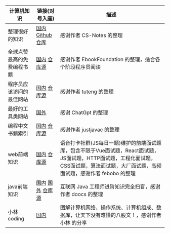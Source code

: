 
| **计算机知识** | 链接(对号入座) | 描述 |
|--------|--------|-------------|
|整理很好的知识 |[国内](/CS-Notes/)  [Github 仓库](https://github.com/CyC2018/CS-Notes)    | 感谢作者 CS-Notes 的整理|
|全球点赞最高的免费编程书籍 |[国内](/vendor/free-programming-books-zh)  [仓库源](https://github.com/EbookFoundation/free-programming-books/blob/main/books/free-programming-books-zh.md)|感谢作者 EbookFoundation 的整理，适合各个阶段程序员阅读 |
|程序员应该访问的最佳网站 |[国内](/vendor/程序员应该访问的最佳网站)  [仓库源](https://github.com/tuteng/Best-websites-a-programmer-should-visit-zh)|感谢作者 tuteng 的整理|
| 最好的工具类网站 |[国外](/vendor/chatgpt) |感谢 ChatGpt 的整理|
| 编程中文书籍索引 | [国内](/vendor/freebook)  [仓库源](https://github.com/justjavac/free-programming-books-zh_CN) |感谢作者 justjavac 的整理|
|web前端知识| [国内](https://vue3js.cn/)  [仓库源](https://github.com/febobo/web-interview)   | 语音打卡社群(JS每日一题)维护的前端面试题库，包含不限于Vue面试题，React面试题，JS面试题，HTTP面试题，工程化面试题，CSS面试题，算法面试题，大厂面试题，高频面试题，感谢作者 febobo 的整理|
|java前端知识|[国内](https://doocs.gitee.io/advanced-java)  [国外](https://doocs.github.io/advanced-java)  [仓库源](https://gitee.com/Doocs/advanced-java) | 互联网 Java 工程师进阶知识完全扫盲，感谢作者 doocs 的整理 |
|小林coding|[国内](https://xiaolincoding.com/) | 图解计算机网络、操作系统、计算机组成、数据库，让天下没有难懂的八股文！，感谢作者 小林 的分享 |